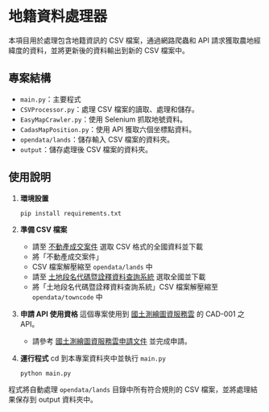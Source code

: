 # 地籍資料處理器

本項目用於處理包含地籍資訊的 CSV 檔案，通過網路爬蟲和 API 請求獲取農地經緯度的資料，並將更新後的資料輸出到新的 CSV 檔案中。

## 專案結構

- `main.py`：主要程式
- `CSVProcessor.py`：處理 CSV 檔案的讀取、處理和儲存。
- `EasyMapCrawler.py`：使用 Selenium 抓取地號資料。
- `CadasMapPosition.py`：使用 API 獲取六個坐標點資料。
- `opendata/lands`：儲存輸入 CSV 檔案的資料夾。
- `output`：儲存處理後 CSV 檔案的資料夾。

## 使用說明

1. **環境設置**
   ```sh
   pip install requirements.txt
   ```

2. **準備 CSV 檔案**
   - 請至 [不動產成交案件](https://plvr.land.moi.gov.tw/Index) 選取 CSV 格式的全國資料並下載
   - 將「不動產成交案件」
   - CSV 檔案解壓縮至 `opendata/lands` 中
   - 請至 [土地段名代碼暨詮釋資料查詢系統](https://lisp.land.moi.gov.tw/MMS/MMSpage.aspx#gobox02) 選取全國並下載
   - 將「土地段名代碼暨詮釋資料查詢系統」CSV 檔案解壓縮至 `opendata/towncode` 中

3. **申請 API 使用資格**
   這個專案使用到 [國土測繪圖資服務雲](https://maps.nlsc.gov.tw/) 的 CAD-001 之 API。
   -  請參考 [國土測繪圖資服務雲申請文件](https://maps.nlsc.gov.tw/S09SOA/homePage.action?Language=ZH) 並完成申請。

4. **運行程式**
    cd 到本專案資料夾中並執行 `main.py`
    ```shell
    python main.py
    ```

程式將自動處理 `opendata/lands` 目錄中所有符合規則的 CSV 檔案，並將處理結果保存到 output 資料夾中。
